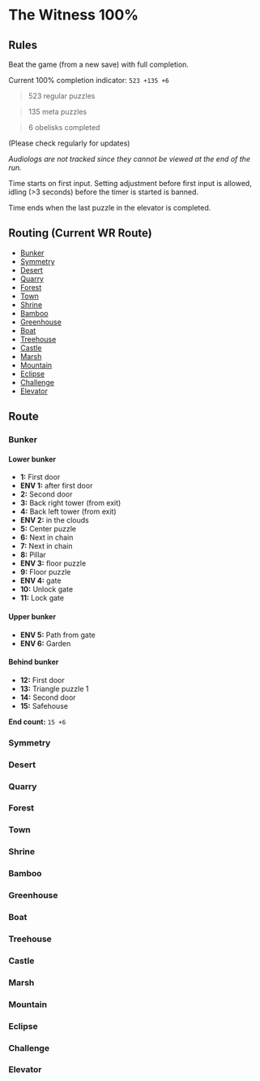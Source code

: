 # The Witness 100%

## Rules

Beat the game (from a new save) with full completion.

Current 100% completion indicator: `523 +135 +6`

> 523 regular puzzles

> 135 meta puzzles

> 6 obelisks completed

(Please check regularly for updates)

*Audiologs are not tracked since they cannot be viewed at the end of the run.*

Time starts on first input. Setting adjustment before first input is allowed, idling (>3 seconds) before the timer is started is banned.

Time ends when the last puzzle in the elevator is completed.

## Routing (Current WR Route)

- [Bunker](#bunker)
- [Symmetry](#symmetry)
- [Desert](#desert)
- [Quarry](#quarry)
- [Forest](#forest)
- [Town](#town)
- [Shrine](#shrine)
- [Bamboo](#bamboo)
- [Greenhouse](#greenhouse)
- [Boat](#boat)
- [Treehouse](#treehouse)
- [Castle](#castle)
- [Marsh](#marsh)
- [Mountain](#mountain)
- [Eclipse](#eclipse)
- [Challenge](#challenge)
- [Elevator](#elevator)

## Route

### Bunker

#### Lower bunker

- **1:** First door
- **ENV 1:** after first door
- **2:** Second door
- **3:** Back right tower (from exit)
- **4:** Back left tower (from exit)
- **ENV 2:** in the clouds
- **5:** Center puzzle
- **6:** Next in chain
- **7:** Next in chain
- **8:** Pillar
- **ENV 3:** floor puzzle
- **9:** Floor puzzle
- **ENV 4:** gate
- **10:** Unlock gate
- **11:** Lock gate

#### Upper bunker

- **ENV 5:** Path from gate
- **ENV 6:** Garden

#### Behind bunker

- **12:** First door
- **13:** Triangle puzzle 1
- **14:** Second door
- **15:** Safehouse

**End count:** `15 +6`

### Symmetry

### Desert

### Quarry

### Forest

### Town

### Shrine

### Bamboo

### Greenhouse

### Boat

### Treehouse

### Castle

### Marsh

### Mountain

### Eclipse

### Challenge

### Elevator
